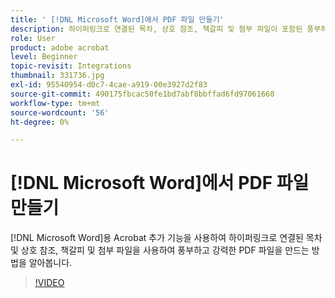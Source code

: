```yaml
---
title: ' [!DNL Microsoft Word]에서 PDF 파일 만들기'
description: 하이퍼링크로 연결된 목차, 상호 참조, 책갈피 및 첨부 파일이 포함된 풍부하고 강력한 PDF 파일은  [!DNL Microsoft Word]용 Acrobat 추가 기능을 사용하여 쉽게 만들 수 있습니다.
role: User
product: adobe acrobat
level: Beginner
topic-revisit: Integrations
thumbnail: 331736.jpg
exl-id: 95540954-d0c7-4cae-a919-00e3927d2f83
source-git-commit: 490175fbcac50fe1bd7abf8bbffad6fd97061660
workflow-type: tm+mt
source-wordcount: '56'
ht-degree: 0%

---
```


# [!DNL Microsoft Word]에서 PDF 파일 만들기

[!DNL Microsoft Word]용 Acrobat 추가 기능을 사용하여 하이퍼링크로 연결된 목차 및 상호 참조, 책갈피 및 첨부 파일을 사용하여 풍부하고 강력한 PDF 파일을 만드는 방법을 알아봅니다.

>[!VIDEO](https://video.tv.adobe.com/v/331736?hidetitle=true)
